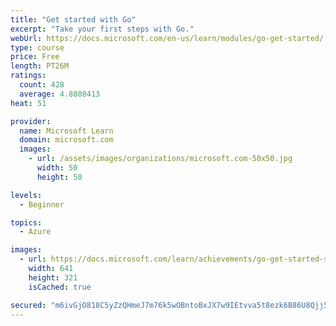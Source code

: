 ```yaml
---
title: "Get started with Go"
excerpt: "Take your first steps with Go."
webUrl: https://docs.microsoft.com/en-us/learn/modules/go-get-started/
type: course
price: Free
length: PT26M
ratings:
  count: 428
  average: 4.8808413
heat: 51

provider:
  name: Microsoft Learn
  domain: microsoft.com
  images:
    - url: /assets/images/organizations/microsoft.com-50x50.jpg
      width: 50
      height: 50

levels:
  - Beginner

topics:
  - Azure

images:
  - url: https://docs.microsoft.com/learn/achievements/go-get-started-social.png
    width: 641
    height: 321
    isCached: true

secured: "m6ivGjO818C5yZzQHmeJ7m76k5wOBntoBxJX7w9IEtvva5t8ezk6B86U8Qjj5MybvtbZVROUfg+YnNzn34xUi7t9gTRd/fQrOvz9rqabchhZ/ZcwL1noZyMWhotOaKzvzFHL1DX7+Eub6otoHwDAQluGA3/iU/NQp09fmnUeZuZWPKRpNw9+2IybwHXKcNDmBKQmoI7b0p+1YjqJoCYtNPIkKunw2tMUAe+fGvIXtaKJQZo1xDRua9fpZaqVoRR3wrHQ+qfrEE7M50wLwAXfb+awwCUthcOSJyt+EW2zIDvHkrSKruyssx9HdIBk/kzp6qNH87zJTfKiGMufRvXod2offgdGlgZJ7FuG0cQ5R1Oc7FTXkN4BJPKnpe8Nhtxfy27cOPplFCkPDvsqXv3L3cxJlBDKnZk4MHZRAWDHWZw=;tqK7VUlYJ8Sa8sRI5hCD9g=="
---
```


